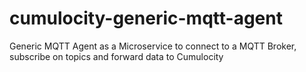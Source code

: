 # cumulocity-generic-mqtt-agent
Generic MQTT Agent as a Microservice to connect to a MQTT Broker, subscribe on topics and forward data to Cumulocity
